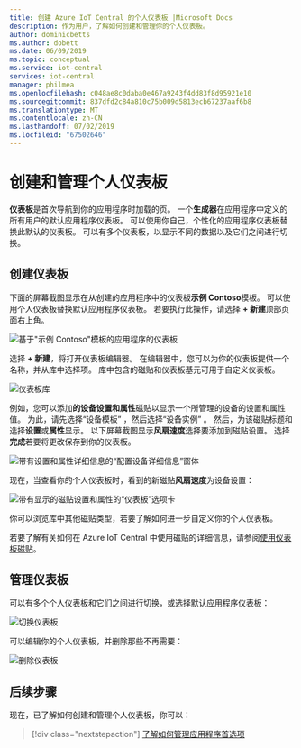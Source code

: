 ```yaml
---
title: 创建 Azure IoT Central 的个人仪表板 |Microsoft Docs
description: 作为用户，了解如何创建和管理你的个人仪表板。
author: dominicbetts
ms.author: dobett
ms.date: 06/09/2019
ms.topic: conceptual
ms.service: iot-central
services: iot-central
manager: philmea
ms.openlocfilehash: c048ae8c0daba0e467a9243f4dd83f8d95921e10
ms.sourcegitcommit: 837dfd2c84a810c75b009d5813ecb67237aaf6b8
ms.translationtype: MT
ms.contentlocale: zh-CN
ms.lasthandoff: 07/02/2019
ms.locfileid: "67502646"
---
```

# <a name="create-and-manage-personal-dashboards"></a>创建和管理个人仪表板

**仪表板**是首次导航到你的应用程序时加载的页。 一个**生成器**在应用程序中定义的所有用户的默认应用程序仪表板。 可以使用你自己，个性化的应用程序仪表板替换此默认的仪表板。 可以有多个仪表板，以显示不同的数据以及它们之间进行切换。

## <a name="create-dashboard"></a>创建仪表板

下面的屏幕截图显示在从创建的应用程序中的仪表板**示例 Contoso**模板。 可以使用个人仪表板替换默认应用程序仪表板。 若要执行此操作，请选择 **+ 新建**顶部页面右上角。

![基于"示例 Contoso"模板的应用程序的仪表板](media/howto-personalize-dashboard/defaultdashboard.png)

选择 **+ 新建**，将打开仪表板编辑器。 在编辑器中，您可以为你的仪表板提供一个名称，并从库中选择项。 库中包含的磁贴和仪表板基元可用于自定义仪表板。

![仪表板库](media/howto-personalize-dashboard/dashboardeditor.png)

例如，您可以添加**的设备设置和属性**磁贴以显示一个所管理的设备的设置和属性值。 为此，请先选择“设备模板”  ，然后选择“设备实例”  。 然后，为该磁贴标题和选择**设置**或**属性**显示。 以下屏幕截图显示**风扇速度**选择要添加到磁贴设置。 选择**完成**若要将更改保存到你的仪表板。

![带有设置和属性详细信息的“配置设备详细信息”窗体](media/howto-personalize-dashboard/dashboardsetting.png)

现在，当查看你的个人仪表板时，看到的新磁贴**风扇速度**为设备设置：

![带有显示的磁贴设置和属性的“仪表板”选项卡](media/howto-personalize-dashboard/personaldashboard.png)

你可以浏览库中其他磁贴类型，若要了解如何进一步自定义你的个人仪表板。

若要了解有关如何在 Azure IoT Central 中使用磁贴的详细信息，请参阅[使用仪表板磁贴](howto-use-tiles.md)。

## <a name="manage-dashboards"></a>管理仪表板

可以有多个个人仪表板和它们之间进行切换，或选择默认应用程序仪表板：

![切换仪表板](media/howto-personalize-dashboard/switchdashboards.png)

可以编辑你的个人仪表板，并删除那些不再需要：

![删除仪表板](media/howto-personalize-dashboard/managedashboards.png)

## <a name="next-steps"></a>后续步骤

现在，已了解如何创建和管理个人仪表板，你可以：

> [!div class="nextstepaction"]
> [了解如何管理应用程序首选项](howto-manage-preferences.md)
